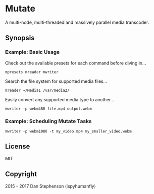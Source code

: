 # Mutate
A multi-node, multi-threaded and massively parallel media transcoder.

## Synopsis

### Example: Basic Usage

Check out the available presets for each command before diving in...

    mpresets mreader mwriter

Search the file system for supported media files...

    mreader ~/Media1 /var/media2/

Easily convert any supported media type to another...

    mwriter -p webm480 file.mp4 output.webm

### Example: Scheduling Mutate Tasks

    mwriter -p webm1080 -t my_video.mp4 my_smaller_video.webm

## License
MIT

## Copyright
2015 - 2017 Dan Stephenson (ispyhumanfly)
